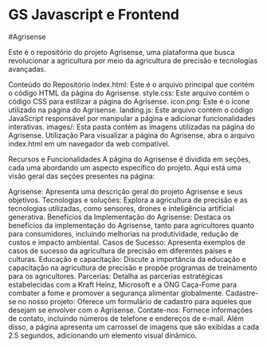 # GS Javascript e Frontend
#Agrisense

Este é o repositório do projeto Agrisense, uma plataforma que busca revolucionar a agricultura por meio da agricultura de precisão e tecnologias avançadas.

Conteúdo do Repositório
index.html: Este é o arquivo principal que contém o código HTML da página do Agrisense.
style.css: Este arquivo contém o código CSS para estilizar a página do Agrisense.
icon.png: Este é o ícone utilizado na página do Agrisense.
landing.js: Este arquivo contém o código JavaScript responsável por manipular a página e adicionar funcionalidades interativas.
images/: Esta pasta contém as imagens utilizadas na página do Agrisense.
Utilização
Para visualizar a página do Agrisense, abra o arquivo index.html em um navegador da web compatível.

Recursos e Funcionalidades
A página do Agrisense é dividida em seções, cada uma abordando um aspecto específico do projeto. Aqui está uma visão geral das seções presentes na página:

Agrisense: Apresenta uma descrição geral do projeto Agrisense e seus objetivos.
Tecnologias e soluções: Explora a agricultura de precisão e as tecnologias utilizadas, como sensores, drones e inteligência artificial generativa.
Benefícios da Implementação do Agrisense: Destaca os benefícios da implementação do Agrisense, tanto para agricultores quanto para consumidores, incluindo melhorias na produtividade, redução de custos e impacto ambiental.
Casos de Sucesso: Apresenta exemplos de casos de sucesso da agricultura de precisão em diferentes países e culturas.
Educação e capacitação: Discute a importância da educação e capacitação na agricultura de precisão e propõe programas de treinamento para os agricultores.
Parcerias: Detalha as parcerias estratégicas estabelecidas com a Kraft Heinz, Microsoft e a ONG Caça-Fome para combater a fome e promover a segurança alimentar globalmente.
Cadastre-se no nosso projeto: Oferece um formulário de cadastro para aqueles que desejam se envolver com o Agrisense.
Contate-nos: Fornece informações de contato, incluindo números de telefone e endereços de e-mail.
Além disso, a página apresenta um carrossel de imagens que são exibidas a cada 2.5 segundos, adicionando um elemento visual dinâmico.
